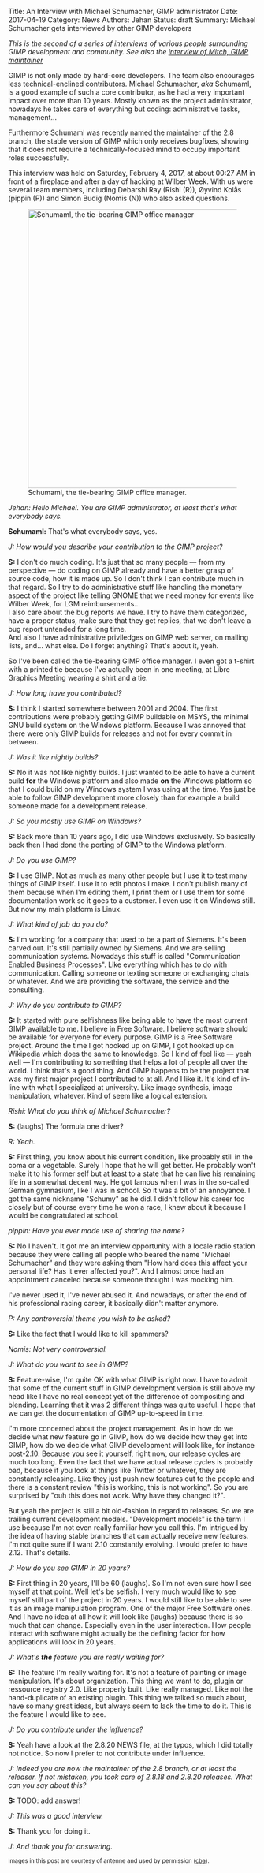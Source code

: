 Title: An Interview with Michael Schumacher, GIMP administrator
Date: 2017-04-19
Category: News
Authors: Jehan
Status: draft
Summary: Michael Schumacher gets interviewed by other GIMP developers

*This is the second of a series of interviews of various people surrounding GIMP development and community. See also the [interview of Mitch, GIMP maintainer](https://www.gimp.org/news/2017/03/01/an-interview-with-michael-natterer-gimp-maintainer/)*

GIMP is not only made by hard-core developers. The team also encourages less technical-enclined contributors. Michael Schumacher, *aka* Schumaml, is a good example of such a core contributor, as he had a very important impact over more than 10 years. Mostly known as the project administrator, nowadays he takes care of everything but coding: administrative tasks, management…

Furthermore Schumaml was recently named the maintainer of the 2.8 branch, the stable version of GIMP which only receives bugfixes, showing that it does not require a technically-focused mind to occupy important roles successfully.

This interview was held on Saturday, February 4, 2017, at about 00:27 AM in front of a fireplace and after a day of hacking at Wilber Week. With us were several team members, including Debarshi Ray (Rishi (R)), Øyvind Kolås (pippin (P)) and Simon Budig (Nomis (N)) who also asked questions.

<figure>
<img src="{filename}images/schumaml-interview/schumaml-interview-950w.jpg" alt='Schumaml, the tie-bearing GIMP office manager' width='950' height='566'>
<figcaption>
Schumaml, the tie-bearing GIMP office manager.
</figcaption>
</figure>

_Jehan: Hello Michael. You are GIMP administrator, at least that's what everybody says._

**Schumaml:** That's what everybody says, yes.

_J: How would you describe your contribution to the GIMP project?_

**S:** I don't do much coding. It's just that so many people — from my perspective — do coding on GIMP already and have a better grasp of source code, how it is made up. So I don't think I can contribute much in that regard. So I try to do administrative stuff like handling the monetary aspect of the project like telling GNOME that we need money for events like Wilber Week, for LGM reimbursements…
<br/>
I also care about the bug reports we have. I try to have them categorized, have a proper status, make sure that they get replies, that we don't leave a bug report untended for a long time.
<br/>
And also I have administrative priviledges on GIMP web server, on mailing lists, and… what else. Do I forget anything? That's about it, yeah.

So I've been called the tie-bearing GIMP office manager. I even got a t-shirt with a printed tie because I've actually been in one meeting, at Libre Graphics Meeting wearing a shirt and a tie.

_J: How long have you contributed?_

**S:** I think I started somewhere between 2001 and 2004. The first contributions were probably getting GIMP buildable on MSYS, the minimal GNU build system on the Windows platform. Because I was annoyed that there were only GIMP builds for releases and not for every commit in between.

_J: Was it like nightly builds?_

**S:** No it was not like nightly builds. I just wanted to be able to have a current build **for** the Windows platform and also made **on** the Windows platform so that I could build on my Windows system I was using at the time. Yes just be able to follow GIMP development more closely than for example a build someone made for a development release.

_J: So you mostly use GIMP on Windows?_

**S:** Back more than 10 years ago, I did use Windows exclusively. So basically back then I had done the porting of GIMP to the Windows platform.

_J: Do you use GIMP?_

**S:** I use GIMP. Not as much as many other people but I use it to test many things of GIMP itself. I use it to edit photos I make. I don't publish many of them because when I'm editing them, I print them or I use them for some documentation work so it goes to a customer. I even use it on Windows still. But now my main platform is Linux.

_J: What kind of job do you do?_

**S:** I'm working for a company that used to be a part of Siemens. It's been carved out. It's still partially owned by Siemens. And we are selling communication systems. Nowadays this stuff is called "Communication Enabled Business Processes". Like everything which has to do with communication. Calling someone or texting someone or exchanging chats or whatever. And we are providing the software, the service and
the consulting.

_J: Why do you contribute to GIMP?_

**S:** It started with pure selfishness like being able to have the most current GIMP available to me. I believe in Free Software. I believe software should be available for everyone for every purpose. GIMP is a Free Software project. Around the time I got hooked up on GIMP, I got hooked up on Wikipedia which does the same to knowledge. So I kind of feel like — yeah well — I'm contributing to something that helps a lot of people all over the world. I think that's a good thing. And GIMP happens to be the project that was my first major project I contributed to at all. And I like it. It's kind of in-line with what I specialized at university. Like image synthesis, image manipulation, whatever. Kind of seem like a logical extension.

_Rishi: What do you think of Michael Schumacher?_

**S:** (laughs) The formula one driver?

_R: Yeah._

**S:** First thing, you know about his current condition, like probably still in the coma or a vegetable. Surely I hope that he will get better. He probably won't make it to his former self but at least to a state that he can live his remaining life in a somewhat decent way.
He got famous when I was in the so-called German gymnasium, like I was in school. So it was a bit of an annoyance. I got the same nickname "Schumy" as he did. I didn't follow his career too closely but of course every time he won a race, I knew about it because I would be
congratulated at school.

_pippin: Have you ever made use of sharing the name?_

**S:** No I haven't. It got me an interview opportunity with a locale radio station because they were calling all people who beared the name "Michael Schumacher" and they were asking them "How hard does this affect your personal life? Has it ever affected you?". And I almost once had an appointment canceled because someone thought I was mocking him.

I've never used it, I've never abused it. And nowadays, or after the end of his professional racing career, it basically didn't matter anymore.

_P: Any controversial theme you wish to be asked?_

**S:** Like the fact that I would like to kill spammers?

_Nomis: Not very controversial._

_J: What do you want to see in GIMP?_

**S:** Feature-wise, I'm quite OK with what GIMP is right now. I have to admit that some of the current stuff in GIMP development version is still above my head like I have no real concept yet of the difference of compositing and blending. Learning that it was 2 different things was quite useful. I hope that we can get the documentation of GIMP up-to-speed in time.  

I'm more concerned about the project management. As in how do we decide what new feature go in GIMP, how do we decide how they get into GIMP, how do we decide what GIMP development will look like, for instance post-2.10. Because you see it yourself, right now, our release cycles are much too long. Even the fact that we have actual release cycles is probably bad, because if you look at things like Twitter or whatever, they are constantly releasing. Like they just push new features out to the people and there is a constant review "this is working, this is not working".  So you are surprised by "ouh this does not work. Why have they changed it?".

But yeah the project is still a bit old-fashion in regard to releases. So we are trailing current development models. "Development models" is the term I use because I'm not even really familiar how you call this. I'm intrigued by the idea of having stable branches that can actually receive new features. I'm not quite sure if I want 2.10 constantly evolving. I would prefer to have 2.12. That's details.

_J: How do you see GIMP in 20 years?_

**S:** First thing in 20 years, I'll be 60 (laughs). So I'm not even sure how I see myself at that point. Well let's be selfish. I very much would like to see myself still part of the project in 20 years. I would still like to be able to see it as an image manipulation program. One of the major Free Software ones. And I have no idea at all how it will look like (laughs) because there is so much that can change. Especially even in the user interaction. How people interact with software might actually be the defining factor for how applications will look in 20 years.

_J: What's **the** feature you are really waiting for?_

**S:** The feature I'm really waiting for. It's not a feature of painting or image manipulation. It's about organization. This thing we want to do, plugin or ressource registry 2.0. Like properly built. Like really managed. Like not the hand-duplicate of an existing plugin. This thing we talked so much about, have so many great ideas, but always seem to lack the time to do it. This is the feature I would like to see.  

_J: Do you contribute under the influence?_

**S:** Yeah have a look at the 2.8.20 NEWS file, at the typos, which I did totally not notice. So now I prefer to not contribute under influence.

_J: Indeed you are now the maintainer of the 2.8 branch, or at least the releaser. If not mistaken, you took care of 2.8.18 and 2.8.20 releases. What can you say about this?_

**S:** TODO: add answer!

_J: This was a good interview._

**S:** Thank you for doing it.

_J: And thank you for answering._

<small>Images in this post are courtesy of antenne and used by permission (<a class='cc' href='https://creativecommons.org/licenses/by-sa/4.0/' title='Creative Commons Attribution-ShareAlike 4.0 International'>cba</a>).</small>
